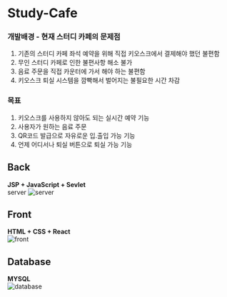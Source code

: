 # Study-Cafe
### 개발배경 - 현재 스터디 카페의 문제점
1. 기존의 스터디 카페 좌석 예약을 위해 직접 키오스크에서 결제해야 했던 불편함
2. 무인 스터디 카페로 인한 불편사항 해소 불가
3. 음료 주문을 직접 카운터에 가서 해야 하는 불편함
4. 키오스크 퇴실 시스템을 깜빡해서 벌어지는 불필요한 시간 차감

### 목표
1. 키오스크를 사용하지 않아도 되는 실시간 예약 기능
2. 사용자가 원하는 음료 주문
3. QR코드 발급으로 자유로운 입.출입 가능 기능
4. 언제 어디서나 퇴실 버튼으로 퇴실 가능 기능

## Back
**JSP + JavaScript + Sevlet**<br>
server
![server](https://user-images.githubusercontent.com/72143238/168475611-287bf22f-504e-4e37-9930-f5f6cc805001.JPG)

## Front
**HTML + CSS + React**<br>
![front](https://user-images.githubusercontent.com/72143238/168475604-4c84d3ec-9d34-4643-99b9-e8438cd129ef.JPG)

## Database
**MYSQL**<br> 
![database](https://user-images.githubusercontent.com/72143238/168475614-4a628016-c508-410c-93b8-e833f97fb44c.JPG)
